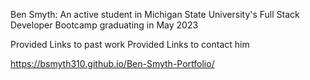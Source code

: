Ben Smyth: An active student in Michigan State University's Full Stack Developer Bootcamp graduating in May 2023

Provided Links to past work
Provided Links to contact him


https://bsmyth310.github.io/Ben-Smyth-Portfolio/

